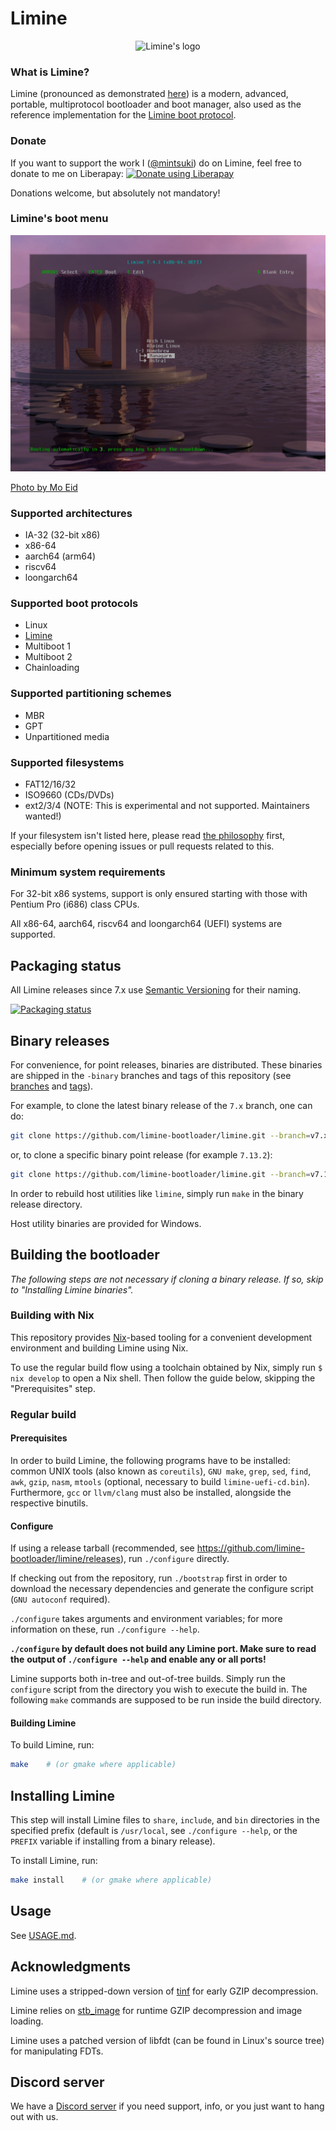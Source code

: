 # Limine

<p align="center">
    <img src="https://github.com/limine-bootloader/limine/blob/trunk/logo.png?raw=true" alt="Limine's logo"/>
</p>

### What is Limine?

Limine (pronounced as demonstrated [here](https://www.merriam-webster.com/dictionary/in%20limine))
is a modern, advanced, portable, multiprotocol bootloader and boot manager, also used
as the reference implementation for the [Limine boot protocol](PROTOCOL.md).

### Donate

If you want to support the work I ([@mintsuki](https://github.com/mintsuki)) do on Limine, feel free to donate to me on Liberapay:
<a href="https://liberapay.com/mintsuki/donate"><img alt="Donate using Liberapay" src="https://liberapay.com/assets/widgets/donate.svg"></a>

Donations welcome, but absolutely not mandatory!

### Limine's boot menu

![Reference screenshot](screenshot.png?raw=true "Reference screenshot")

[Photo by Mo Eid](https://www.pexels.com/photo/a-pavilion-n-the-middle-of-a-sea-8832898/)

### Supported architectures
* IA-32 (32-bit x86)
* x86-64
* aarch64 (arm64)
* riscv64
* loongarch64

### Supported boot protocols
* Linux
* [Limine](PROTOCOL.md)
* Multiboot 1
* Multiboot 2
* Chainloading

### Supported partitioning schemes
* MBR
* GPT
* Unpartitioned media

### Supported filesystems
* FAT12/16/32
* ISO9660 (CDs/DVDs)
* ext2/3/4 (NOTE: This is experimental and not supported. Maintainers wanted!)

If your filesystem isn't listed here, please read [the philosophy](PHILOSOPHY.md) first, especially before
opening issues or pull requests related to this.

### Minimum system requirements
For 32-bit x86 systems, support is only ensured starting with those with
Pentium Pro (i686) class CPUs.

All x86-64, aarch64, riscv64 and loongarch64 (UEFI) systems are supported.

## Packaging status

All Limine releases since 7.x use [Semantic Versioning](https://semver.org/spec/v2.0.0.html) for their naming.

[![Packaging status](https://repology.org/badge/vertical-allrepos/limine.svg?columns=3)](https://repology.org/project/limine/versions)

## Binary releases

For convenience, for point releases, binaries are distributed. These binaries
are shipped in the `-binary` branches and tags of this repository
(see [branches](https://github.com/limine-bootloader/limine/branches/all) and
[tags](https://github.com/limine-bootloader/limine/tags)).

For example, to clone the latest binary release of the `7.x` branch, one can do:
```bash
git clone https://github.com/limine-bootloader/limine.git --branch=v7.x-binary --depth=1
```
or, to clone a specific binary point release (for example `7.13.2`):
```bash
git clone https://github.com/limine-bootloader/limine.git --branch=v7.13.2-binary --depth=1
```

In order to rebuild host utilities like `limine`, simply run `make` in the binary
release directory.

Host utility binaries are provided for Windows.

## Building the bootloader

*The following steps are not necessary if cloning a binary release. If so, skip to*
*"Installing Limine binaries".*

### Building with Nix

This repository provides [Nix](https://nixos.org/)-based tooling for a convenient
development environment and building Limine using Nix.

To use the regular build flow using a toolchain obtained by Nix, simply
run `$ nix develop` to open a Nix shell. Then follow the guide below,
skipping the "Prerequisites" step.

### Regular build

#### Prerequisites

In order to build Limine, the following programs have to be installed:
common UNIX tools (also known as `coreutils`),
`GNU make`, `grep`, `sed`, `find`, `awk`, `gzip`, `nasm`, `mtools`
(optional, necessary to build `limine-uefi-cd.bin`).
Furthermore, `gcc` or `llvm/clang` must also be installed, alongside
the respective binutils.

#### Configure

If using a release tarball (recommended, see https://github.com/limine-bootloader/limine/releases),
run `./configure` directly.

If checking out from the repository, run `./bootstrap` first in order to download the
necessary dependencies and generate the configure script (`GNU autoconf` required).

`./configure` takes arguments and environment variables; for more information on
these, run `./configure --help`.

**`./configure` by default does not build any Limine port. Make sure to read the**
**output of `./configure --help` and enable any or all ports!**

Limine supports both in-tree and out-of-tree builds. Simply run the `configure`
script from the directory you wish to execute the build in. The following `make`
commands are supposed to be run inside the build directory.

#### Building Limine

To build Limine, run:
```bash
make    # (or gmake where applicable)
```

## Installing Limine

This step will install Limine files to `share`, `include`, and
`bin` directories in the specified prefix (default is `/usr/local`, see
`./configure --help`, or the `PREFIX` variable if installing from a binary release).

To install Limine, run:
```bash
make install    # (or gmake where applicable)
```

## Usage

See [USAGE.md](USAGE.md).

## Acknowledgments
Limine uses a stripped-down version of [tinf](https://github.com/jibsen/tinf) for early GZIP decompression.

Limine relies on [stb_image](https://github.com/nothings/stb/blob/master/stb_image.h) for runtime GZIP decompression and image loading.

Limine uses a patched version of libfdt (can be found in Linux's source tree) for manipulating FDTs.

## Discord server
We have a [Discord server](https://discord.gg/QEeZMz4) if you need support,
info, or you just want to hang out with us.
